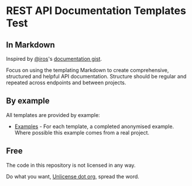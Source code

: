 # REST API Documentation Templates Test

## In Markdown

Inspired by [@iros](https://github.com/iros)'s [documentation
gist](https://gist.github.com/iros/3426278).

Focus on using the templating Markdown to create comprehensive, structured and
helpful API documentation. Structure should be regular and repeated across
endpoints and between projects.

## By example

All templates are provided by example:

* [Examples](examples) - For each template, a completed anonymised example.
Where possible this example comes from a real project.

## Free

The code in this repository is not licensed in any way.

Do what you want, [Unlicense dot org](http://unlicense.org/), spread the word.
